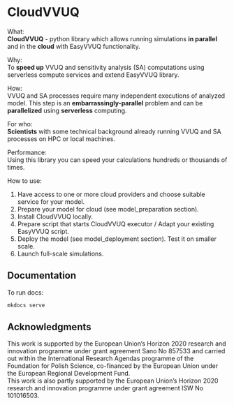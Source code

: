 # CloudVVUQ
What:  
**CloudVVUQ** - python library which allows running simulations **in parallel** and in the **cloud** with EasyVVUQ functionality.    

Why:  
To **speed up** VVUQ and sensitivity analysis (SA) computations using serverless compute services and extend EasyVVUQ library.   

How:  
VVUQ and SA processes require many independent executions of analyzed model. This step is an **embarrassingly-parallel** problem and can be **parallelized** using **serverless** computing.

For who:  
**Scientists** with some technical background already running VVUQ and SA processes on HPC or local machines. 

Performance:  
Using this library you can speed your calculations hundreds or thousands of times.

How to use:  
1. Have access to one or more cloud providers and choose suitable service for your model.  
2. Prepare your model for cloud (see model_preparation section).  
3. Install CloudVVUQ locally.  
4. Prepare script that starts CloudVVUQ executor / Adapt your existing EasyVVUQ script.  
5. Deploy the model (see model_deployment section). Test it on smaller scale.  
6. Launch full-scale simulations.   
 
## Documentation
To run docs:
```bash
mkdocs serve
```

## Acknowledgments

This work is supported by the European Union’s Horizon 2020 research and innovation programme under grant agreement Sano No 857533 and carried out within the International Research Agendas programme of the Foundation for Polish Science, co-financed by the European Union under the European Regional Development Fund.  
This work is also partly supported by the European Union’s Horizon 2020 research and innovation programme under grant agreement ISW No 101016503.
